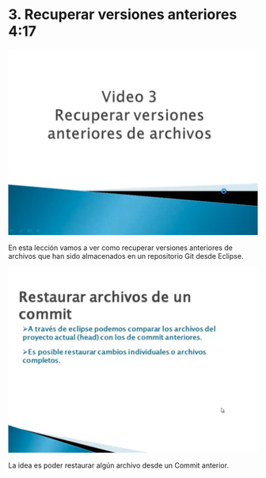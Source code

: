 # 3. Recuperar versiones anteriores 4:17

<img src = "images/03-01.png">

En esta lección vamos a ver como recuperar versiones anteriores de archivos que han sido almacenados en un repositorio Git desde Eclipse. 

<img src = "images/03-02.png">

La idea es poder restaurar algún archivo desde un Commit anterior.


